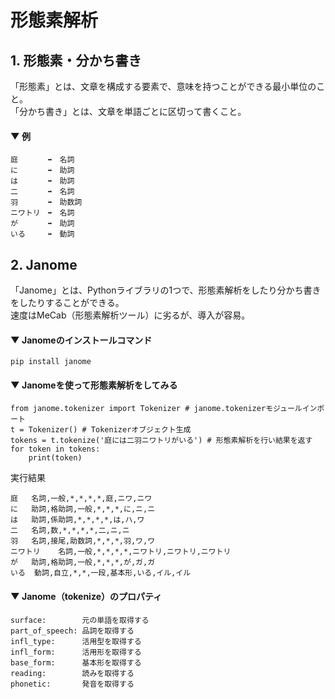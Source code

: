 # 形態素解析

## 1. 形態素・分かち書き
「形態素」とは、文章を構成する要素で、意味を持つことができる最小単位のこと。  
「分かち書き」とは、文章を単語ごとに区切って書くこと。

#### ▼ 例
```
庭　　　　➡　名詞
に　　　　➡　助詞
は　　　　➡　助詞
二　　　　➡　名詞
羽　　　　➡　助数詞
ニワトリ　➡　名詞
が　　　　➡　助詞
いる　　　➡　動詞
```

## 2. Janome
「Janome」とは、Pythonライブラリの1つで、形態素解析をしたり分かち書きをしたりすることができる。  
速度はMeCab（形態素解析ツール）に劣るが、導入が容易。

#### ▼ Janomeのインストールコマンド
```
pip install janome
```

#### ▼ Janomeを使って形態素解析をしてみる
```
from janome.tokenizer import Tokenizer # janome.tokenizerモジュールインポート
t = Tokenizer() # Tokenizerオブジェクト生成
tokens = t.tokenize('庭には二羽ニワトリがいる') # 形態素解析を行い結果を返す
for token in tokens:
    print(token)
```
実行結果
```
庭	名詞,一般,*,*,*,*,庭,ニワ,ニワ
に	助詞,格助詞,一般,*,*,*,に,ニ,ニ
は	助詞,係助詞,*,*,*,*,は,ハ,ワ
二	名詞,数,*,*,*,*,二,ニ,ニ
羽	名詞,接尾,助数詞,*,*,*,羽,ワ,ワ
ニワトリ	名詞,一般,*,*,*,*,ニワトリ,ニワトリ,ニワトリ
が	助詞,格助詞,一般,*,*,*,が,ガ,ガ
いる	動詞,自立,*,*,一段,基本形,いる,イル,イル
```

#### ▼ Janome（tokenize）のプロパティ
```
surface:        元の単語を取得する
part_of_speech: 品詞を取得する
infl_type:      活用型を取得する
infl_form:      活用形を取得する
base_form:      基本形を取得する
reading:        読みを取得する
phonetic:       発音を取得する
```